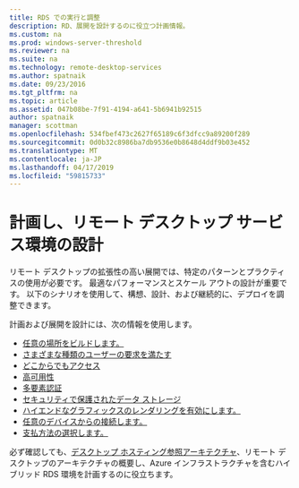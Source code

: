```yaml
---
title: RDS での実行と調整
description: RD、展開を設計するのに役立つ計画情報。
ms.custom: na
ms.prod: windows-server-threshold
ms.reviewer: na
ms.suite: na
ms.technology: remote-desktop-services
ms.author: spatnaik
ms.date: 09/23/2016
ms.tgt_pltfrm: na
ms.topic: article
ms.assetid: 047b08be-7f91-4194-a641-5b6941b92515
author: spatnaik
manager: scottman
ms.openlocfilehash: 534fbef473c2627f65189c6f3dfcc9a89200f289
ms.sourcegitcommit: 0d0b32c8986ba7db9536e0b8648d4ddf9b03e452
ms.translationtype: MT
ms.contentlocale: ja-JP
ms.lasthandoff: 04/17/2019
ms.locfileid: "59815733"
---
```

# <a name="plan-and-design-your-remote-desktop-services-environment"></a>計画し、リモート デスクトップ サービス環境の設計

リモート デスクトップの拡張性の高い展開では、特定のパターンとプラクティスの使用が必要です。
最適なパフォーマンスとスケール アウトの設計が重要です。 以下のシナリオを使用して、構想、設計、および継続的に、デプロイを調整できます。

計画および展開を設計には、次の情報を使用します。

- [任意の場所をビルドします。](rds-plan-build-anywhere.md)
- [さまざまな種類のユーザーの要求を満たす](rds-plan-cater-to-users.md)
- [どこからでもアクセス](rds-plan-access-from-anywhere.md)
- [高可用性](rds-plan-high-availability.md)
- [多要素認証](rds-plan-mfa.md)
- [セキュリティで保護されたデータ ストレージ](rds-plan-secure-data-storage.md)
- [ハイエンドなグラフィックスのレンダリングを有効にします。](rds-graphics-virtualization.md)
- [任意のデバイスからの接続します。](rds-plan-connect-from-any-device.md)
- [支払方法の選択します。](rds-plan-choose-how-you-pay.md)

必ず確認しても、[デスクトップ ホスティング参照アーキテクチャ](desktop-hosting-reference-architecture.md)、リモート デスクトップのアーキテクチャの概要し、Azure インフラストラクチャを含むハイブリッド RDS 環境を計画するのに役立ちます。
